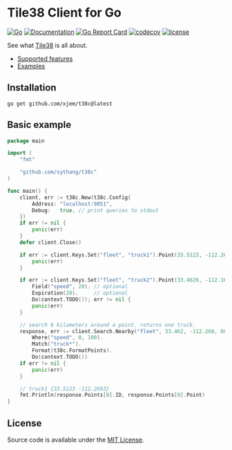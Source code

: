 # Tile38 Client for Go
[![Go](https://github.com/shadowspore/t38c/workflows/Go/badge.svg)](https://github.com/shadowspore/t38c/actions)
[![Documentation](https://pkg.go.dev/badge/github.com/shadowspore/t38c)](https://pkg.go.dev/github.com/shadowspore/t38c?tab=doc)
[![Go Report Card](https://goreportcard.com/badge/github.com/shadowspore/t38c)](https://goreportcard.com/report/github.com/shadowspore/t38c)
[![codecov](https://codecov.io/gh/shadowspore/t38c/branch/master/graph/badge.svg)](https://codecov.io/gh/shadowspore/t38c)
[![license](https://img.shields.io/github/license/shadowspore/t38c.svg)](https://github.com/shadowspore/t38c/blob/master/LICENSE)

See what [Tile38](https://tile38.com/) is all about.

- [Supported features](TODO.md)
- [Examples](examples)

## Installation

```
go get github.com/xjem/t38c@latest
```

## Basic example

```go
package main

import (
	"fmt"

	"github.com/sythang/t38c"
)

func main() {
	client, err := t38c.New(t38c.Config{
		Address: "localhost:9851",
		Debug:   true, // print queries to stdout
	})
	if err != nil {
		panic(err)
	}
	defer client.Close()

	if err := client.Keys.Set("fleet", "truck1").Point(33.5123, -112.2693).Do(context.TODO()); err != nil {
		panic(err)
	}

	if err := client.Keys.Set("fleet", "truck2").Point(33.4626, -112.1695).
		Field("speed", 20). // optional
		Expiration(20).     // optional
		Do(context.TODO()); err != nil {
		panic(err)
	}

	// search 6 kilometers around a point. returns one truck.
	response, err := client.Search.Nearby("fleet", 33.462, -112.268, 6000).
		Where("speed", 0, 100).
		Match("truck*").
		Format(t38c.FormatPoints).
		Do(context.TODO())
	if err != nil {
		panic(err)
	}

	// truck1 {33.5123 -112.2693}
	fmt.Println(response.Points[0].ID, response.Points[0].Point)
}
```

## License

Source code is available under the [MIT License](LICENSE).